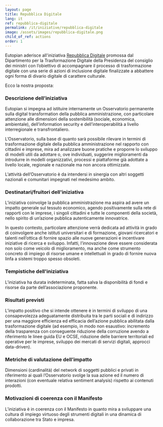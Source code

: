 ```yaml
---
layout: page
title: Repubblica Digitale
lang: it
ref: repubblica-digitale
permalink: /it/iniziative/repubblica-digitale
image: /assets/images/repubblica-digitale.png
child_of_ref: actions
order: 1
---
```


Eutopian aderisce all'iniziativa [Repubblica Digitale](https://innovazione.gov.it/it/repubblica-digitale/) promossa dal Dipartimento per la Trasformazione Digitale della Presidenza del consiglio dei ministri con l’obiettivo di accompagnare il processo di trasformazione digitale con una serie di azioni di inclusione digitale finalizzate a abbattere ogni forma di divario digitale di carattere culturale.

Ecco la nostra proposta:

### Descrizione dell’iniziativa

Eutopian si impegna ad istituire internamente un Osservatorio permanente sulla digital transformation della pubblica amministrazione, con particolare attenzione alle dimensioni della sostenibilità (sociale, economica, ambientale), dell’information security e dell’interoperabilità a livello interregionale e transfrontaliero.

L’Osservatorio, sulla base di quanto sarà possibile rilevare in termini di trasformazione digitale della pubblica amministrazione nel rapporto con cittadini e imprese, mira ad analizzare buone pratiche e proporre lo sviluppo di modelli utili da adottare o, ove individuati, suggerire miglioramenti da introdurre in modelli organizzativi, processi e piattaforme già adottate a livello locale, regionale e nazionale  ma non ancora ottimizzate.

L’attività dell’Osservatorio è da intendersi in sinergia con altri soggetti nazionali e comunitari impegnati nel medesimo ambito.

### Destinatari/fruitori dell'iniziativa

L’iniziativa coinvolge la pubblica amministrazione ma aspira ad avere un impatto generale sul tessuto economico, agendo positivamente sulla rete di rapporti con le imprese, i singoli cittadini e tutte le componenti della società, nello spirito di un’azione pubblica autenticamente innovatrice.

In questo contesto, particolare attenzione verrà dedicata ad attività in grado di coinvolgere anche istituti universitari e di formazione, giovani ricercatori e talenti nell’ottica di fornire spazio alle nuove generazioni e incentivare iniziative di ricerca e sviluppo. Infatti, l’innovazione deve essere considerata non solo come veicolo di miglioramento, ma anche come strumento concreto di impiego di risorse umane e intellettuali in grado di fornire nuova linfa a sistemi troppo spesso obsoleti.

### Tempistiche dell'iniziativa

L’iniziativa ha durata indeterminata, fatta salva la disponibilità di fondi e risorse da parte dell’associazione proponente.

### Risultati previsti

L’impatto positivo che si intende ottenere è in termini di sviluppo di una consapevolezza adeguatamente distribuita tra le parti sociali e di indirizzo per una maggiore efficienza ed efficacia dell’azione pubblica abilitata dalla trasformazione digitale (ad esempio, in modo non esaustivo: incremento della trasparenza con conseguente riduzione della corruzione avendo a riferimento le linee guida EU e OCSE, riduzione delle barriere territoriali ed operative per le imprese, sviluppo dei mercati di servizi digitali, approcci data-driven).

### Metriche di valutazione dell’impatto

Dimensioni (cardinalità) del network di soggetti pubblici e privati in riferimento ai quali l’Osservatorio svolge la sua azione ed il numero di interazioni (con eventuale relativa sentiment analysis) rispetto ai contenuti prodotti.

### Motivazioni di coerenza con il Manifesto

L’iniziativa è in coerenza con il Manifesto in quanto mira a sviluppare una cultura di impiego virtuoso degli strumenti digitali in una dinamica di collaborazione tra Stato e impresa.
